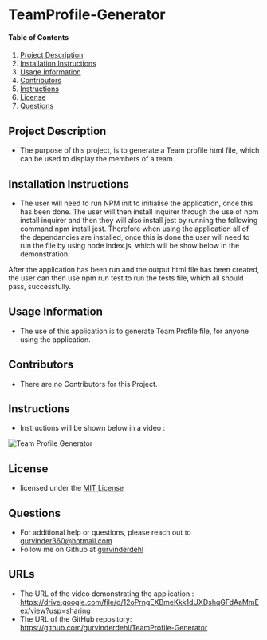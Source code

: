 # TeamProfile-Generator
#### Table of Contents
1. [Project Description](#project-description)
2. [Installation Instructions](#installation-instructions)
3. [Usage Information](#usage-information)
4. [Contributors](#contributors)
5. [Instructions](#Instructions)
6. [License](#license)
7. [Questions](#questions)
## Project Description
* The purpose of this project, is to generate a Team profile html file, which can be used to display the members of a team. 
## Installation Instructions
* The user will need to run NPM init to initialise the application, once this has been done. The user will then install inquirer through the use of npm install inquirer and then they will also install jest by running the following command npm install jest. Therefore when using the application all of the dependancies are installed, once this is done the user will need to run the file by using node index.js, which will be show below in the demonstration. 

After the application has been run and the output html file has been created, the user can then use npm run test to run the tests file, which all should pass, successfully.
## Usage Information
* The use of this application is to generate Team Profile file, for anyone using the application.
## Contributors
* There are no Contributors for this Project.
## Instructions
* Instructions will be shown below in a video :
<img src="assets/zoom.gif" alt="Team Profile Generator"/>

## License
* licensed under the [MIT License](LICENSE)
## Questions
* For additional help or questions, please reach out to gurvinder360@hotmail.com
* Follow me on Github at [gurvinderdehl](http://github.com/gurvinderdehl)

## URLs 

* The URL of the video demonstrating the application : https://drive.google.com/file/d/12oPrngEXBmeKkk1dUXDshqGFdAaMmEex/view?usp=sharing
* The URL of the GitHub repository: https://github.com/gurvinderdehl/TeamProfile-Generator